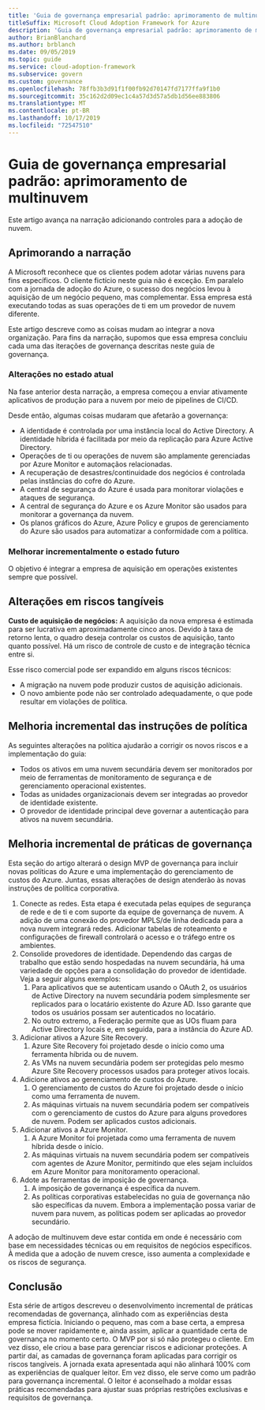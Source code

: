 ```yaml
---
title: 'Guia de governança empresarial padrão: aprimoramento de multinuvem'
titleSuffix: Microsoft Cloud Adoption Framework for Azure
description: 'Guia de governança empresarial padrão: aprimoramento de multinuvem'
author: BrianBlanchard
ms.author: brblanch
ms.date: 09/05/2019
ms.topic: guide
ms.service: cloud-adoption-framework
ms.subservice: govern
ms.custom: governance
ms.openlocfilehash: 78ffb3b3d91f1f00fb92d70147fd7177ffa9f1b0
ms.sourcegitcommit: 35c162d2d09ec1c4a57d3d57a5db1d56ee883806
ms.translationtype: MT
ms.contentlocale: pt-BR
ms.lasthandoff: 10/17/2019
ms.locfileid: "72547510"
---
```

# <a name="standard-enterprise-governance-guide-multicloud-improvement"></a>Guia de governança empresarial padrão: aprimoramento de multinuvem

Este artigo avança na narração adicionando controles para a adoção de nuvem.

## <a name="advancing-the-narrative"></a>Aprimorando a narração

A Microsoft reconhece que os clientes podem adotar várias nuvens para fins específicos. O cliente fictício neste guia não é exceção. Em paralelo com a jornada de adoção do Azure, o sucesso dos negócios levou à aquisição de um negócio pequeno, mas complementar. Essa empresa está executando todas as suas operações de ti em um provedor de nuvem diferente.

Este artigo descreve como as coisas mudam ao integrar a nova organização. Para fins da narração, supomos que essa empresa concluiu cada uma das iterações de governança descritas neste guia de governança.

### <a name="changes-in-the-current-state"></a>Alterações no estado atual

Na fase anterior desta narração, a empresa começou a enviar ativamente aplicativos de produção para a nuvem por meio de pipelines de CI/CD.

Desde então, algumas coisas mudaram que afetarão a governança:

- A identidade é controlada por uma instância local do Active Directory. A identidade híbrida é facilitada por meio da replicação para Azure Active Directory.
- Operações de ti ou operações de nuvem são amplamente gerenciadas por Azure Monitor e automaçãos relacionadas.
- A recuperação de desastres/continuidade dos negócios é controlada pelas instâncias do cofre do Azure.
- A central de segurança do Azure é usada para monitorar violações e ataques de segurança.
- A central de segurança do Azure e os Azure Monitor são usados para monitorar a governança da nuvem.
- Os planos gráficos do Azure, Azure Policy e grupos de gerenciamento do Azure são usados para automatizar a conformidade com a política.

### <a name="incrementally-improve-the-future-state"></a>Melhorar incrementalmente o estado futuro

O objetivo é integrar a empresa de aquisição em operações existentes sempre que possível.

## <a name="changes-in-tangible-risks"></a>Alterações em riscos tangíveis

**Custo de aquisição de negócios:** A aquisição da nova empresa é estimada para ser lucrativa em aproximadamente cinco anos. Devido à taxa de retorno lenta, o quadro deseja controlar os custos de aquisição, tanto quanto possível. Há um risco de controle de custo e de integração técnica entre si.

Esse risco comercial pode ser expandido em alguns riscos técnicos:

- A migração na nuvem pode produzir custos de aquisição adicionais.
- O novo ambiente pode não ser controlado adequadamente, o que pode resultar em violações de política.

## <a name="incremental-improvement-of-the-policy-statements"></a>Melhoria incremental das instruções de política

As seguintes alterações na política ajudarão a corrigir os novos riscos e a implementação do guia:

- Todos os ativos em uma nuvem secundária devem ser monitorados por meio de ferramentas de monitoramento de segurança e de gerenciamento operacional existentes.
- Todas as unidades organizacionais devem ser integradas ao provedor de identidade existente.
- O provedor de identidade principal deve governar a autenticação para ativos na nuvem secundária.

## <a name="incremental-improvement-of-governance-practices"></a>Melhoria incremental de práticas de governança

Esta seção do artigo alterará o design MVP de governança para incluir novas políticas do Azure e uma implementação do gerenciamento de custos do Azure. Juntas, essas alterações de design atenderão às novas instruções de política corporativa.

1. Conecte as redes. Esta etapa é executada pelas equipes de segurança de rede e de ti e com suporte da equipe de governança de nuvem. A adição de uma conexão do provedor MPLS/de linha dedicada para a nova nuvem integrará redes. Adicionar tabelas de roteamento e configurações de firewall controlará o acesso e o tráfego entre os ambientes.
2. Consolide provedores de identidade. Dependendo das cargas de trabalho que estão sendo hospedadas na nuvem secundária, há uma variedade de opções para a consolidação do provedor de identidade. Veja a seguir alguns exemplos:
    1. Para aplicativos que se autenticam usando o OAuth 2, os usuários de Active Directory na nuvem secundária podem simplesmente ser replicados para o locatário existente do Azure AD. Isso garante que todos os usuários possam ser autenticados no locatário.
    2. No outro extremo, a Federação permite que as UOs fluam para Active Directory locais e, em seguida, para a instância do Azure AD.
3. Adicionar ativos a Azure Site Recovery.
    1. Azure Site Recovery foi projetado desde o início como uma ferramenta híbrida ou de nuvem.
    2. As VMs na nuvem secundária podem ser protegidas pelo mesmo Azure Site Recovery processos usados para proteger ativos locais.
4. Adicione ativos ao gerenciamento de custos do Azure.
    1. O gerenciamento de custos do Azure foi projetado desde o início como uma ferramenta de nuvem.
    2. As máquinas virtuais na nuvem secundária podem ser compatíveis com o gerenciamento de custos do Azure para alguns provedores de nuvem. Podem ser aplicados custos adicionais.
5. Adicionar ativos a Azure Monitor.
    1. A Azure Monitor foi projetada como uma ferramenta de nuvem híbrida desde o início.
    2. As máquinas virtuais na nuvem secundária podem ser compatíveis com agentes de Azure Monitor, permitindo que eles sejam incluídos em Azure Monitor para monitoramento operacional.
6. Adote as ferramentas de imposição de governança.
    1. A imposição de governança é específica da nuvem.
    2. As políticas corporativas estabelecidas no guia de governança não são específicas da nuvem. Embora a implementação possa variar de nuvem para nuvem, as políticas podem ser aplicadas ao provedor secundário.

A adoção de multinuvem deve estar contida em onde é necessário com base em necessidades técnicas ou em requisitos de negócios específicos. À medida que a adoção de nuvem cresce, isso aumenta a complexidade e os riscos de segurança.

## <a name="conclusion"></a>Conclusão

Esta série de artigos descreveu o desenvolvimento incremental de práticas recomendadas de governança, alinhado com as experiências desta empresa fictícia. Iniciando o pequeno, mas com a base certa, a empresa pode se mover rapidamente e, ainda assim, aplicar a quantidade certa de governança no momento certo. O MVP por si só não protegeu o cliente. Em vez disso, ele criou a base para gerenciar riscos e adicionar proteções. A partir daí, as camadas de governança foram aplicadas para corrigir os riscos tangíveis. A jornada exata apresentada aqui não alinhará 100% com as experiências de qualquer leitor. Em vez disso, ele serve como um padrão para governança incremental. O leitor é aconselhado a moldar essas práticas recomendadas para ajustar suas próprias restrições exclusivas e requisitos de governança.
